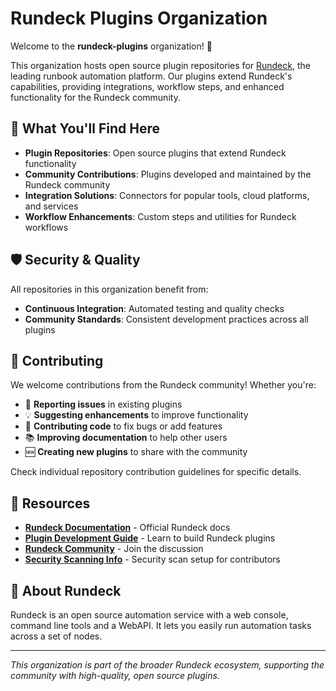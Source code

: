 # Rundeck Plugins Organization

Welcome to the **rundeck-plugins** organization! 🚀

This organization hosts open source plugin repositories for [Rundeck](https://www.rundeck.com/), the leading runbook automation platform. Our plugins extend Rundeck's capabilities, providing integrations, workflow steps, and enhanced functionality for the Rundeck community.

## 🔌 What You'll Find Here

- **Plugin Repositories**: Open source plugins that extend Rundeck functionality
- **Community Contributions**: Plugins developed and maintained by the Rundeck community
- **Integration Solutions**: Connectors for popular tools, cloud platforms, and services
- **Workflow Enhancements**: Custom steps and utilities for Rundeck workflows

## 🛡️ Security & Quality

All repositories in this organization benefit from:
- **Continuous Integration**: Automated testing and quality checks
- **Community Standards**: Consistent development practices across all plugins

## 🤝 Contributing

We welcome contributions from the Rundeck community! Whether you're:
- 🐛 **Reporting issues** in existing plugins
- 💡 **Suggesting enhancements** to improve functionality  
- 🔧 **Contributing code** to fix bugs or add features
- 📚 **Improving documentation** to help other users
- 🆕 **Creating new plugins** to share with the community

Check individual repository contribution guidelines for specific details.

## 📖 Resources

- **[Rundeck Documentation](https://docs.rundeck.com/)** - Official Rundeck docs
- **[Plugin Development Guide](https://docs.rundeck.com/docs/developer/)** - Learn to build Rundeck plugins
- **[Rundeck Community](https://community.rundeck.com/)** - Join the discussion
- **[Security Scanning Info](https://github.com/rundeck-plugins/.github/blob/main/snyk-scan-info.md)** - Security scan setup for contributors

## 🏢 About Rundeck

Rundeck is an open source automation service with a web console, command line tools and a WebAPI. It lets you easily run automation tasks across a set of nodes.

---

*This organization is part of the broader Rundeck ecosystem, supporting the community with high-quality, open source plugins.*